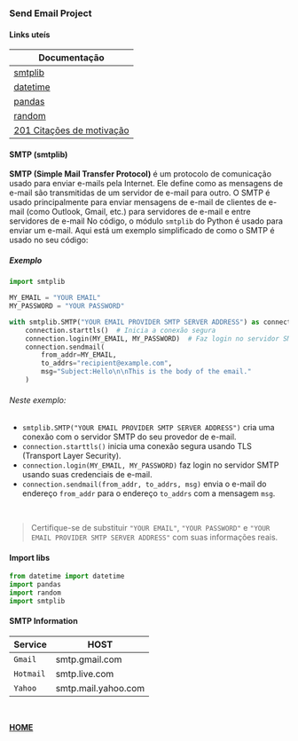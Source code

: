 ### Send Email Project

#### Links uteís

| **Documentação**                                                                      |
| ------------------------------------------------------------------------------------- |
| [smtplib](https://docs.python.org/3/library/smtplib.html)                             |
| [datetime](https://docs.python.org/3/library/datetime.html)                           |
| [pandas](https://pandas.pydata.org/docs/)                                             |
| [random](https://docs.python.org/pt-br/3.13/library/random.html)                      |
| [201 Citações de motivação](https://www.positivityblog.com/monday-motivation-quotes/) |


####  SMTP (smtplib)

**SMTP (Simple Mail Transfer Protocol)** é um protocolo de comunicação usado para enviar e-mails pela Internet. Ele define como as mensagens de e-mail são transmitidas de um servidor de e-mail para outro. O SMTP é usado principalmente para enviar mensagens de e-mail de clientes de e-mail (como Outlook, Gmail, etc.) para servidores de e-mail e entre servidores de e-mail
No código, o módulo `smtplib` do Python é usado para enviar um e-mail. Aqui está um exemplo simplificado de como o SMTP é usado no seu código:

##### Exemplo

~~~Python
import smtplib

MY_EMAIL = "YOUR EMAIL"
MY_PASSWORD = "YOUR PASSWORD"

with smtplib.SMTP("YOUR EMAIL PROVIDER SMTP SERVER ADDRESS") as connection:
    connection.starttls()  # Inicia a conexão segura
    connection.login(MY_EMAIL, MY_PASSWORD)  # Faz login no servidor SMTP
    connection.sendmail(
        from_addr=MY_EMAIL,
        to_addrs="recipient@example.com",
        msg="Subject:Hello\n\nThis is the body of the email."
    )
~~~

###### Neste exemplo:

- `smtplib.SMTP("YOUR EMAIL PROVIDER SMTP SERVER ADDRESS")` cria uma conexão com o servidor SMTP do seu provedor de e-mail.
- `connection.starttls()` inicia uma conexão segura usando TLS (Transport Layer Security).
- `connection.login(MY_EMAIL, MY_PASSWORD)` faz login no servidor SMTP usando suas credenciais de e-mail.
- `connection.sendmail(from_addr, to_addrs, msg)` envia o e-mail do endereço `from_addr` para o endereço `to_addrs` com a mensagem `msg`.

<br>

> Certifique-se de substituir `"YOUR EMAIL"`, `"YOUR PASSWORD"` e `"YOUR EMAIL PROVIDER SMTP SERVER ADDRESS"` com suas informações reais.

#### Import libs

~~~Python
from datetime import datetime
import pandas
import random
import smtplib
~~~

#### SMTP Information

| **Service** | **HOST**            |
| ----------- | ------------------- |
| `Gmail`     | smtp.gmail.com      |
| `Hotmail`   | smtp.live.com       |
| `Yahoo`     | smtp.mail.yahoo.com |


<br>

[**HOME**](#send-email-project)
